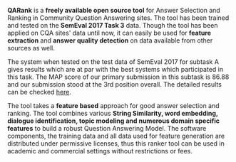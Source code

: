 
**QARank** is a **freely available open source tool** for Answer Selection and Ranking in Community Question Answering sites. The tool has been trained and tested on the **SemEval 2017 Task 3** data. Though the tool has been applied on CQA sites' data until now, it can easily be used for **feature extraction** and **answer quality detection** on data available from other sources as well.

The system when tested on the test data of SemEval 2017 for subtask A gives results which are at par with the best systems which participated in this task. The MAP score of our primary submission in this subtask is 86.88 and our submission stood at the 3rd position overall. The detailed results can be checked [here](http://http://alt.qcri.org/semeval2017/task3/data/uploads/semeval2017_task3_results.pdf). 

The tool takes a **feature based** approach for good answer selection and ranking. The tool combines various **String Similarity, word embedding, dialogue identification, topic modeling and numerous domain specific features** to build a robust Question Answering Model. The software components, the training data and all data used for feature generation are distributed under permissive licenses, thus this ranker tool can be used in academic and commercial settings without restrictions or fees.
